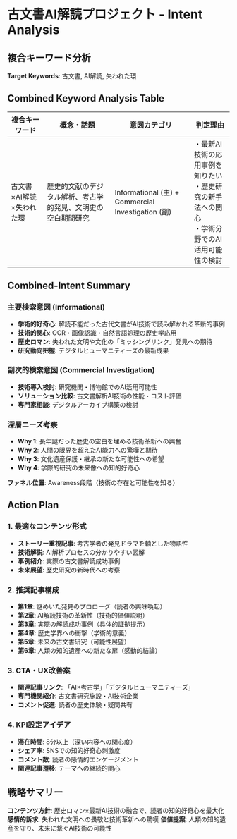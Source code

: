 # 古文書AI解読プロジェクト - Intent Analysis

## 複合キーワード分析

**Target Keywords**: 古文書, AI解読, 失われた環

## Combined Keyword Analysis Table

| 複合キーワード | 概念・話題 | 意図カテゴリ | 判定理由 |
|---|---|---|---|
| 古文書×AI解読×失われた環 | 歴史的文献のデジタル解析、考古学的発見、文明史の空白期間研究 | Informational (主) + Commercial Investigation (副) | ・最新AI技術の応用事例を知りたい<br>・歴史研究の新手法への関心<br>・学術分野でのAI活用可能性の検討 |

## Combined-Intent Summary

### 主要検索意図 (Informational)
- **学術的好奇心**: 解読不能だった古代文書がAI技術で読み解かれる革新的事例
- **技術的関心**: OCR・画像認識・自然言語処理の歴史学応用
- **歴史ロマン**: 失われた文明や文化の「ミッシングリンク」発見への期待
- **研究動向把握**: デジタルヒューマニティーズの最新成果

### 副次的検索意図 (Commercial Investigation)  
- **技術導入検討**: 研究機関・博物館でのAI活用可能性
- **ソリューション比較**: 古文書解析AI技術の性能・コスト評価
- **専門家相談**: デジタルアーカイブ構築の検討

### 深層ニーズ考察
- **Why 1**: 長年謎だった歴史の空白を埋める技術革新への興奮
- **Why 2**: 人間の限界を超えたAI能力への驚嘆と期待
- **Why 3**: 文化遺産保護・継承の新たな可能性への希望
- **Why 4**: 学際的研究の未来像への知的好奇心

**ファネル位置**: Awareness段階（技術の存在と可能性を知る）

## Action Plan

### 1. 最適なコンテンツ形式
- **ストーリー重視記事**: 考古学者の発見ドラマを軸とした物語性
- **技術解説**: AI解析プロセスの分かりやすい図解
- **事例紹介**: 実際の古文書解読成功事例
- **未来展望**: 歴史研究の新時代への考察

### 2. 推奨記事構成
- **第1章**: 謎めいた発見のプロローグ（読者の興味喚起）
- **第2章**: AI解読技術の革新性（技術的価値説明）
- **第3章**: 実際の解読成功事例（具体的証拠提示）
- **第4章**: 歴史学界への衝撃（学術的意義）
- **第5章**: 未来の古文書研究（可能性展望）
- **第6章**: 人類の知的遺産への新たな扉（感動的結論）

### 3. CTA・UX改善案
- **関連記事リンク**: 「AI×考古学」「デジタルヒューマニティーズ」
- **専門機関紹介**: 古文書研究施設・AI技術企業
- **コメント促進**: 読者の歴史体験・疑問共有

### 4. KPI設定アイデア
- **滞在時間**: 8分以上（深い内容への関心度）
- **シェア率**: SNSでの知的好奇心刺激度
- **コメント数**: 読者の感情的エンゲージメント
- **関連記事遷移**: テーマへの継続的関心

## 戦略サマリー

**コンテンツ方針**: 歴史ロマン×最新AI技術の融合で、読者の知的好奇心を最大化
**感情的訴求**: 失われた文明への畏敬と技術革新への驚嘆
**価値提案**: 人類の知的遺産を守り、未来に繋ぐAI技術の可能性